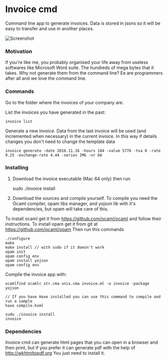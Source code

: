 # Invoice cmd
Command line app to generate invoices. Data is stored in jsons so it will be easy to transfer and use in another places.

![Screenshot](https://s13.postimg.org/ndmkhvfyf/Screen_Shot_2016_10_24_at_09_47_46.png)

### Motivation
If you're like me, you probably organised your life away from useless softwares like Microsoft Word suite. The hundreds of mega bytes that it takes. Why not generate them from the command line? Ee are programmers after all and we love the command line.

### Commands

Go to the folder where the invoices of your company are.

List the invoices you have generated in the past:

	invoice list

Generate a new invoice. Data from the last invoice will be used (and incremented when necessary) in the current invoice. In this way if details changes you don't need to change the template data

	invoice generate -date 2016.11.16 -hours 184 -value 5776 -tva 0 -rate 9.25 -exchange-rate 4.44 -series IMG -nr 66

### Installing

 1. Download the invoice executable (Mac 64 only) then run

	sudo ./invoice install

 2. Download the sources and compile yourself. To compile you need the Ocaml compiler, opam libs manager, and yojson lib with it's dependencies, but opam will take care of this.
 
 To install ocaml get it from https://github.com/ocaml/ocaml and follow their instructions.
 To install opam get it from git at https://github.com/ocaml/opam Then run this commands
 	
	./configure
	make
	make install // with sudo if it doesn't work
	opam init
	opam config env
	opam install yojson
	opam config env

Compile the invoice app with:
	
	ocamlfind ocamlc str.cma unix.cma invoice.ml -o invoice -package yojson
	
	// If you have Haxe installed you can use this command to compile and run a sample
	haxe compile.hxml
	
	sudo ./invoice install
	invoice

### Dependencies

Invoice cmd can generate html pages that you can open in a browser and then print, but if you prefer it can generate pdf with the help of http://wkhtmltopdf.org You just need to install it.